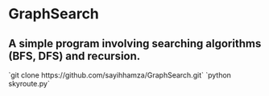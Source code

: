 # GraphSearch
<h2> A simple program involving searching algorithms (BFS, DFS) and recursion.</h2>
`git clone https://github.com/sayihhamza/GraphSearch.git`
`python skyroute.py`
